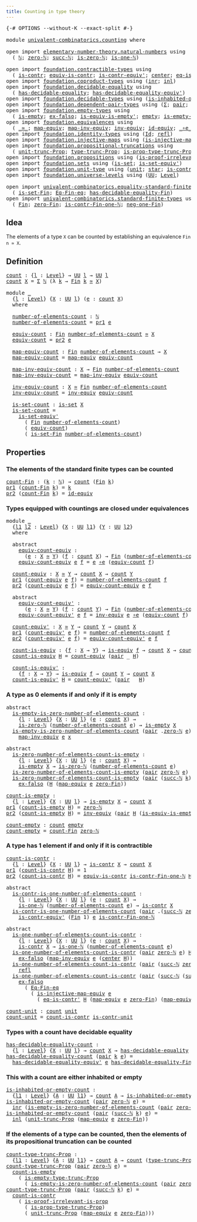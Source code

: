 ```yaml
---
title: Counting in type theory
---
```


<pre class="Agda"><a id="49" class="Symbol">{-#</a> <a id="53" class="Keyword">OPTIONS</a> <a id="61" class="Pragma">--without-K</a> <a id="73" class="Pragma">--exact-split</a> <a id="87" class="Symbol">#-}</a>

<a id="92" class="Keyword">module</a> <a id="99" href="univalent-combinatorics.counting.html" class="Module">univalent-combinatorics.counting</a> <a id="132" class="Keyword">where</a>

<a id="139" class="Keyword">open</a> <a id="144" class="Keyword">import</a> <a id="151" href="elementary-number-theory.natural-numbers.html" class="Module">elementary-number-theory.natural-numbers</a> <a id="192" class="Keyword">using</a>
  <a id="200" class="Symbol">(</a> <a id="202" href="elementary-number-theory.natural-numbers.html#1444" class="Datatype">ℕ</a><a id="203" class="Symbol">;</a> <a id="205" href="elementary-number-theory.natural-numbers.html#1465" class="InductiveConstructor">zero-ℕ</a><a id="211" class="Symbol">;</a> <a id="213" href="elementary-number-theory.natural-numbers.html#1478" class="InductiveConstructor">succ-ℕ</a><a id="219" class="Symbol">;</a> <a id="221" href="elementary-number-theory.natural-numbers.html#1742" class="Function">is-zero-ℕ</a><a id="230" class="Symbol">;</a> <a id="232" href="elementary-number-theory.natural-numbers.html#1988" class="Function">is-one-ℕ</a><a id="240" class="Symbol">)</a>

<a id="243" class="Keyword">open</a> <a id="248" class="Keyword">import</a> <a id="255" href="foundation.contractible-types.html" class="Module">foundation.contractible-types</a> <a id="285" class="Keyword">using</a>
  <a id="293" class="Symbol">(</a> <a id="295" href="foundation-core.contractible-types.html#925" class="Function">is-contr</a><a id="303" class="Symbol">;</a> <a id="305" href="foundation-core.contractible-types.html#4237" class="Function">equiv-is-contr</a><a id="319" class="Symbol">;</a> <a id="321" href="foundation-core.contractible-types.html#3739" class="Function">is-contr-equiv&#39;</a><a id="336" class="Symbol">;</a> <a id="338" href="foundation-core.contractible-types.html#1018" class="Function">center</a><a id="344" class="Symbol">;</a> <a id="346" href="foundation-core.contractible-types.html#1107" class="Function">eq-is-contr&#39;</a><a id="358" class="Symbol">)</a>
<a id="360" class="Keyword">open</a> <a id="365" class="Keyword">import</a> <a id="372" href="foundation.coproduct-types.html" class="Module">foundation.coproduct-types</a> <a id="399" class="Keyword">using</a> <a id="405" class="Symbol">(</a><a id="406" href="foundation.coproduct-types.html#1262" class="InductiveConstructor">inr</a><a id="409" class="Symbol">;</a> <a id="411" href="foundation.coproduct-types.html#1239" class="InductiveConstructor">inl</a><a id="414" class="Symbol">)</a>
<a id="416" class="Keyword">open</a> <a id="421" class="Keyword">import</a> <a id="428" href="foundation.decidable-equality.html" class="Module">foundation.decidable-equality</a> <a id="458" class="Keyword">using</a>
  <a id="466" class="Symbol">(</a> <a id="468" href="foundation.decidable-equality.html#1785" class="Function">has-decidable-equality</a><a id="490" class="Symbol">;</a> <a id="492" href="foundation.decidable-equality.html#4811" class="Function">has-decidable-equality-equiv&#39;</a><a id="521" class="Symbol">)</a>
<a id="523" class="Keyword">open</a> <a id="528" class="Keyword">import</a> <a id="535" href="foundation.decidable-types.html" class="Module">foundation.decidable-types</a> <a id="562" class="Keyword">using</a> <a id="568" class="Symbol">(</a><a id="569" href="foundation.decidable-types.html#2187" class="Function">is-inhabited-or-empty</a><a id="590" class="Symbol">)</a>
<a id="592" class="Keyword">open</a> <a id="597" class="Keyword">import</a> <a id="604" href="foundation.dependent-pair-types.html" class="Module">foundation.dependent-pair-types</a> <a id="636" class="Keyword">using</a> <a id="642" class="Symbol">(</a><a id="643" href="foundation-core.dependent-pair-types.html#502" class="Record">Σ</a><a id="644" class="Symbol">;</a> <a id="646" href="foundation-core.dependent-pair-types.html#575" class="InductiveConstructor">pair</a><a id="650" class="Symbol">;</a> <a id="652" href="foundation-core.dependent-pair-types.html#592" class="Field">pr1</a><a id="655" class="Symbol">;</a> <a id="657" href="foundation-core.dependent-pair-types.html#604" class="Field">pr2</a><a id="660" class="Symbol">)</a>
<a id="662" class="Keyword">open</a> <a id="667" class="Keyword">import</a> <a id="674" href="foundation.empty-types.html" class="Module">foundation.empty-types</a> <a id="697" class="Keyword">using</a>
  <a id="705" class="Symbol">(</a> <a id="707" href="foundation-core.empty-types.html#1215" class="Function">is-empty</a><a id="715" class="Symbol">;</a> <a id="717" href="foundation-core.empty-types.html#1147" class="Function">ex-falso</a><a id="725" class="Symbol">;</a> <a id="727" href="foundation-core.empty-types.html#1973" class="Function">is-equiv-is-empty&#39;</a><a id="745" class="Symbol">;</a> <a id="747" href="foundation-core.empty-types.html#1044" class="Datatype">empty</a><a id="752" class="Symbol">;</a> <a id="754" href="foundation.empty-types.html#2073" class="Function">is-empty-type-trunc-Prop</a><a id="778" class="Symbol">)</a>
<a id="780" class="Keyword">open</a> <a id="785" class="Keyword">import</a> <a id="792" href="foundation.equivalences.html" class="Module">foundation.equivalences</a> <a id="816" class="Keyword">using</a>
  <a id="824" class="Symbol">(</a> <a id="826" href="foundation-core.equivalences.html#1607" class="Function Operator">_≃_</a><a id="829" class="Symbol">;</a> <a id="831" href="foundation-core.equivalences.html#1807" class="Function">map-equiv</a><a id="840" class="Symbol">;</a> <a id="842" href="foundation-core.equivalences.html#5022" class="Function">map-inv-equiv</a><a id="855" class="Symbol">;</a> <a id="857" href="foundation-core.equivalences.html#5707" class="Function">inv-equiv</a><a id="866" class="Symbol">;</a> <a id="868" href="foundation-core.equivalences.html#2480" class="Function">id-equiv</a><a id="876" class="Symbol">;</a> <a id="878" href="foundation-core.equivalences.html#7843" class="Function Operator">_∘e_</a><a id="882" class="Symbol">;</a> <a id="884" href="foundation-core.equivalences.html#1542" class="Function">is-equiv</a><a id="892" class="Symbol">)</a>
<a id="894" class="Keyword">open</a> <a id="899" class="Keyword">import</a> <a id="906" href="foundation.identity-types.html" class="Module">foundation.identity-types</a> <a id="932" class="Keyword">using</a> <a id="938" class="Symbol">(</a><a id="939" href="foundation-core.identity-types.html#641" class="Datatype">Id</a><a id="941" class="Symbol">;</a> <a id="943" href="foundation-core.identity-types.html#694" class="InductiveConstructor">refl</a><a id="947" class="Symbol">)</a>
<a id="949" class="Keyword">open</a> <a id="954" class="Keyword">import</a> <a id="961" href="foundation.injective-maps.html" class="Module">foundation.injective-maps</a> <a id="987" class="Keyword">using</a> <a id="993" class="Symbol">(</a><a id="994" href="foundation.injective-maps.html#3001" class="Function">is-injective-map-equiv</a><a id="1016" class="Symbol">)</a>
<a id="1018" class="Keyword">open</a> <a id="1023" class="Keyword">import</a> <a id="1030" href="foundation.propositional-truncations.html" class="Module">foundation.propositional-truncations</a> <a id="1067" class="Keyword">using</a>
  <a id="1075" class="Symbol">(</a> <a id="1077" href="foundation.propositional-truncations.html#2096" class="Function">unit-trunc-Prop</a><a id="1092" class="Symbol">;</a> <a id="1094" href="foundation.propositional-truncations.html#2012" class="Function">type-trunc-Prop</a><a id="1109" class="Symbol">;</a> <a id="1111" href="foundation.propositional-truncations.html#2191" class="Function">is-prop-type-trunc-Prop</a><a id="1134" class="Symbol">)</a>
<a id="1136" class="Keyword">open</a> <a id="1141" class="Keyword">import</a> <a id="1148" href="foundation.propositions.html" class="Module">foundation.propositions</a> <a id="1172" class="Keyword">using</a> <a id="1178" class="Symbol">(</a><a id="1179" href="foundation-core.propositions.html#2978" class="Function">is-proof-irrelevant-is-prop</a><a id="1206" class="Symbol">)</a>
<a id="1208" class="Keyword">open</a> <a id="1213" class="Keyword">import</a> <a id="1220" href="foundation.sets.html" class="Module">foundation.sets</a> <a id="1236" class="Keyword">using</a> <a id="1242" class="Symbol">(</a><a id="1243" href="foundation-core.sets.html#1099" class="Function">is-set</a><a id="1249" class="Symbol">;</a> <a id="1251" href="foundation-core.sets.html#3713" class="Function">is-set-equiv&#39;</a><a id="1264" class="Symbol">)</a>
<a id="1266" class="Keyword">open</a> <a id="1271" class="Keyword">import</a> <a id="1278" href="foundation.unit-type.html" class="Module">foundation.unit-type</a> <a id="1299" class="Keyword">using</a> <a id="1305" class="Symbol">(</a><a id="1306" href="foundation.unit-type.html#975" class="Datatype">unit</a><a id="1310" class="Symbol">;</a> <a id="1312" href="foundation.unit-type.html#999" class="InductiveConstructor">star</a><a id="1316" class="Symbol">;</a> <a id="1318" href="foundation.unit-type.html#1534" class="Function">is-contr-unit</a><a id="1331" class="Symbol">)</a>
<a id="1333" class="Keyword">open</a> <a id="1338" class="Keyword">import</a> <a id="1345" href="foundation.universe-levels.html" class="Module">foundation.universe-levels</a> <a id="1372" class="Keyword">using</a> <a id="1378" class="Symbol">(</a><a id="1379" href="foundation-core.universe-levels.html#222" class="Primitive">UU</a><a id="1381" class="Symbol">;</a> <a id="1383" href="Agda.Primitive.html#597" class="Postulate">Level</a><a id="1388" class="Symbol">)</a>

<a id="1391" class="Keyword">open</a> <a id="1396" class="Keyword">import</a> <a id="1403" href="univalent-combinatorics.equality-standard-finite-types.html" class="Module">univalent-combinatorics.equality-standard-finite-types</a> <a id="1458" class="Keyword">using</a>
  <a id="1466" class="Symbol">(</a> <a id="1468" href="univalent-combinatorics.equality-standard-finite-types.html#3536" class="Function">is-set-Fin</a><a id="1478" class="Symbol">;</a> <a id="1480" href="univalent-combinatorics.equality-standard-finite-types.html#2167" class="Function">Eq-Fin-eq</a><a id="1489" class="Symbol">;</a> <a id="1491" href="univalent-combinatorics.equality-standard-finite-types.html#2796" class="Function">has-decidable-equality-Fin</a><a id="1517" class="Symbol">)</a>
<a id="1519" class="Keyword">open</a> <a id="1524" class="Keyword">import</a> <a id="1531" href="univalent-combinatorics.standard-finite-types.html" class="Module">univalent-combinatorics.standard-finite-types</a> <a id="1577" class="Keyword">using</a>
  <a id="1585" class="Symbol">(</a> <a id="1587" href="univalent-combinatorics.standard-finite-types.html#2085" class="Function">Fin</a><a id="1590" class="Symbol">;</a> <a id="1592" href="univalent-combinatorics.standard-finite-types.html#7019" class="Function">zero-Fin</a><a id="1600" class="Symbol">;</a> <a id="1602" href="univalent-combinatorics.standard-finite-types.html#4375" class="Function">is-contr-Fin-one-ℕ</a><a id="1620" class="Symbol">;</a> <a id="1622" href="univalent-combinatorics.standard-finite-types.html#2349" class="Function">neg-one-Fin</a><a id="1633" class="Symbol">)</a>
</pre>
## Idea

The elements of a type `X` can be counted by establishing an equivalence `Fin n ≃ X`.

## Definition

<pre class="Agda"><a id="count"></a><a id="1759" href="univalent-combinatorics.counting.html#1759" class="Function">count</a> <a id="1765" class="Symbol">:</a> <a id="1767" class="Symbol">{</a><a id="1768" href="univalent-combinatorics.counting.html#1768" class="Bound">l</a> <a id="1770" class="Symbol">:</a> <a id="1772" href="Agda.Primitive.html#597" class="Postulate">Level</a><a id="1777" class="Symbol">}</a> <a id="1779" class="Symbol">→</a> <a id="1781" href="foundation-core.universe-levels.html#222" class="Primitive">UU</a> <a id="1784" href="univalent-combinatorics.counting.html#1768" class="Bound">l</a> <a id="1786" class="Symbol">→</a> <a id="1788" href="foundation-core.universe-levels.html#222" class="Primitive">UU</a> <a id="1791" href="univalent-combinatorics.counting.html#1768" class="Bound">l</a>
<a id="1793" href="univalent-combinatorics.counting.html#1759" class="Function">count</a> <a id="1799" href="univalent-combinatorics.counting.html#1799" class="Bound">X</a> <a id="1801" class="Symbol">=</a> <a id="1803" href="foundation-core.dependent-pair-types.html#502" class="Record">Σ</a> <a id="1805" href="elementary-number-theory.natural-numbers.html#1444" class="Datatype">ℕ</a> <a id="1807" class="Symbol">(λ</a> <a id="1810" href="univalent-combinatorics.counting.html#1810" class="Bound">k</a> <a id="1812" class="Symbol">→</a> <a id="1814" href="univalent-combinatorics.standard-finite-types.html#2085" class="Function">Fin</a> <a id="1818" href="univalent-combinatorics.counting.html#1810" class="Bound">k</a> <a id="1820" href="foundation-core.equivalences.html#1607" class="Function Operator">≃</a> <a id="1822" href="univalent-combinatorics.counting.html#1799" class="Bound">X</a><a id="1823" class="Symbol">)</a>

<a id="1826" class="Keyword">module</a> <a id="1833" href="univalent-combinatorics.counting.html#1833" class="Module">_</a>
  <a id="1837" class="Symbol">{</a><a id="1838" href="univalent-combinatorics.counting.html#1838" class="Bound">l</a> <a id="1840" class="Symbol">:</a> <a id="1842" href="Agda.Primitive.html#597" class="Postulate">Level</a><a id="1847" class="Symbol">}</a> <a id="1849" class="Symbol">{</a><a id="1850" href="univalent-combinatorics.counting.html#1850" class="Bound">X</a> <a id="1852" class="Symbol">:</a> <a id="1854" href="foundation-core.universe-levels.html#222" class="Primitive">UU</a> <a id="1857" href="univalent-combinatorics.counting.html#1838" class="Bound">l</a><a id="1858" class="Symbol">}</a> <a id="1860" class="Symbol">(</a><a id="1861" href="univalent-combinatorics.counting.html#1861" class="Bound">e</a> <a id="1863" class="Symbol">:</a> <a id="1865" href="univalent-combinatorics.counting.html#1759" class="Function">count</a> <a id="1871" href="univalent-combinatorics.counting.html#1850" class="Bound">X</a><a id="1872" class="Symbol">)</a>
  <a id="1876" class="Keyword">where</a>
  
  <a id="1887" href="univalent-combinatorics.counting.html#1887" class="Function">number-of-elements-count</a> <a id="1912" class="Symbol">:</a> <a id="1914" href="elementary-number-theory.natural-numbers.html#1444" class="Datatype">ℕ</a>
  <a id="1918" href="univalent-combinatorics.counting.html#1887" class="Function">number-of-elements-count</a> <a id="1943" class="Symbol">=</a> <a id="1945" href="foundation-core.dependent-pair-types.html#592" class="Field">pr1</a> <a id="1949" href="univalent-combinatorics.counting.html#1861" class="Bound">e</a>
  
  <a id="1956" href="univalent-combinatorics.counting.html#1956" class="Function">equiv-count</a> <a id="1968" class="Symbol">:</a> <a id="1970" href="univalent-combinatorics.standard-finite-types.html#2085" class="Function">Fin</a> <a id="1974" href="univalent-combinatorics.counting.html#1887" class="Function">number-of-elements-count</a> <a id="1999" href="foundation-core.equivalences.html#1607" class="Function Operator">≃</a> <a id="2001" href="univalent-combinatorics.counting.html#1850" class="Bound">X</a>
  <a id="2005" href="univalent-combinatorics.counting.html#1956" class="Function">equiv-count</a> <a id="2017" class="Symbol">=</a> <a id="2019" href="foundation-core.dependent-pair-types.html#604" class="Field">pr2</a> <a id="2023" href="univalent-combinatorics.counting.html#1861" class="Bound">e</a>
  
  <a id="2030" href="univalent-combinatorics.counting.html#2030" class="Function">map-equiv-count</a> <a id="2046" class="Symbol">:</a> <a id="2048" href="univalent-combinatorics.standard-finite-types.html#2085" class="Function">Fin</a> <a id="2052" href="univalent-combinatorics.counting.html#1887" class="Function">number-of-elements-count</a> <a id="2077" class="Symbol">→</a> <a id="2079" href="univalent-combinatorics.counting.html#1850" class="Bound">X</a>
  <a id="2083" href="univalent-combinatorics.counting.html#2030" class="Function">map-equiv-count</a> <a id="2099" class="Symbol">=</a> <a id="2101" href="foundation-core.equivalences.html#1807" class="Function">map-equiv</a> <a id="2111" href="univalent-combinatorics.counting.html#1956" class="Function">equiv-count</a>
  
  <a id="2128" href="univalent-combinatorics.counting.html#2128" class="Function">map-inv-equiv-count</a> <a id="2148" class="Symbol">:</a> <a id="2150" href="univalent-combinatorics.counting.html#1850" class="Bound">X</a> <a id="2152" class="Symbol">→</a> <a id="2154" href="univalent-combinatorics.standard-finite-types.html#2085" class="Function">Fin</a> <a id="2158" href="univalent-combinatorics.counting.html#1887" class="Function">number-of-elements-count</a>
  <a id="2185" href="univalent-combinatorics.counting.html#2128" class="Function">map-inv-equiv-count</a> <a id="2205" class="Symbol">=</a> <a id="2207" href="foundation-core.equivalences.html#5022" class="Function">map-inv-equiv</a> <a id="2221" href="univalent-combinatorics.counting.html#1956" class="Function">equiv-count</a>
  
  <a id="2238" href="univalent-combinatorics.counting.html#2238" class="Function">inv-equiv-count</a> <a id="2254" class="Symbol">:</a> <a id="2256" href="univalent-combinatorics.counting.html#1850" class="Bound">X</a> <a id="2258" href="foundation-core.equivalences.html#1607" class="Function Operator">≃</a> <a id="2260" href="univalent-combinatorics.standard-finite-types.html#2085" class="Function">Fin</a> <a id="2264" href="univalent-combinatorics.counting.html#1887" class="Function">number-of-elements-count</a>
  <a id="2291" href="univalent-combinatorics.counting.html#2238" class="Function">inv-equiv-count</a> <a id="2307" class="Symbol">=</a> <a id="2309" href="foundation-core.equivalences.html#5707" class="Function">inv-equiv</a> <a id="2319" href="univalent-combinatorics.counting.html#1956" class="Function">equiv-count</a>
  
  <a id="2336" href="univalent-combinatorics.counting.html#2336" class="Function">is-set-count</a> <a id="2349" class="Symbol">:</a> <a id="2351" href="foundation-core.sets.html#1099" class="Function">is-set</a> <a id="2358" href="univalent-combinatorics.counting.html#1850" class="Bound">X</a>
  <a id="2362" href="univalent-combinatorics.counting.html#2336" class="Function">is-set-count</a> <a id="2375" class="Symbol">=</a>
    <a id="2381" href="foundation-core.sets.html#3713" class="Function">is-set-equiv&#39;</a>
      <a id="2401" class="Symbol">(</a> <a id="2403" href="univalent-combinatorics.standard-finite-types.html#2085" class="Function">Fin</a> <a id="2407" href="univalent-combinatorics.counting.html#1887" class="Function">number-of-elements-count</a><a id="2431" class="Symbol">)</a>
      <a id="2439" class="Symbol">(</a> <a id="2441" href="univalent-combinatorics.counting.html#1956" class="Function">equiv-count</a><a id="2452" class="Symbol">)</a>
      <a id="2460" class="Symbol">(</a> <a id="2462" href="univalent-combinatorics.equality-standard-finite-types.html#3536" class="Function">is-set-Fin</a> <a id="2473" href="univalent-combinatorics.counting.html#1887" class="Function">number-of-elements-count</a><a id="2497" class="Symbol">)</a>
</pre>
## Properties

### The elements of the standard finite types can be counted

<pre class="Agda"><a id="count-Fin"></a><a id="2589" href="univalent-combinatorics.counting.html#2589" class="Function">count-Fin</a> <a id="2599" class="Symbol">:</a> <a id="2601" class="Symbol">(</a><a id="2602" href="univalent-combinatorics.counting.html#2602" class="Bound">k</a> <a id="2604" class="Symbol">:</a> <a id="2606" href="elementary-number-theory.natural-numbers.html#1444" class="Datatype">ℕ</a><a id="2607" class="Symbol">)</a> <a id="2609" class="Symbol">→</a> <a id="2611" href="univalent-combinatorics.counting.html#1759" class="Function">count</a> <a id="2617" class="Symbol">(</a><a id="2618" href="univalent-combinatorics.standard-finite-types.html#2085" class="Function">Fin</a> <a id="2622" href="univalent-combinatorics.counting.html#2602" class="Bound">k</a><a id="2623" class="Symbol">)</a>
<a id="2625" href="foundation-core.dependent-pair-types.html#592" class="Field">pr1</a> <a id="2629" class="Symbol">(</a><a id="2630" href="univalent-combinatorics.counting.html#2589" class="Function">count-Fin</a> <a id="2640" href="univalent-combinatorics.counting.html#2640" class="Bound">k</a><a id="2641" class="Symbol">)</a> <a id="2643" class="Symbol">=</a> <a id="2645" href="univalent-combinatorics.counting.html#2640" class="Bound">k</a>
<a id="2647" href="foundation-core.dependent-pair-types.html#604" class="Field">pr2</a> <a id="2651" class="Symbol">(</a><a id="2652" href="univalent-combinatorics.counting.html#2589" class="Function">count-Fin</a> <a id="2662" href="univalent-combinatorics.counting.html#2662" class="Bound">k</a><a id="2663" class="Symbol">)</a> <a id="2665" class="Symbol">=</a> <a id="2667" href="foundation-core.equivalences.html#2480" class="Function">id-equiv</a>
</pre>
### Types equipped with countings are closed under equivalences

<pre class="Agda"><a id="2754" class="Keyword">module</a> <a id="2761" href="univalent-combinatorics.counting.html#2761" class="Module">_</a>
  <a id="2765" class="Symbol">{</a><a id="2766" href="univalent-combinatorics.counting.html#2766" class="Bound">l1</a> <a id="2769" href="univalent-combinatorics.counting.html#2769" class="Bound">l2</a> <a id="2772" class="Symbol">:</a> <a id="2774" href="Agda.Primitive.html#597" class="Postulate">Level</a><a id="2779" class="Symbol">}</a> <a id="2781" class="Symbol">{</a><a id="2782" href="univalent-combinatorics.counting.html#2782" class="Bound">X</a> <a id="2784" class="Symbol">:</a> <a id="2786" href="foundation-core.universe-levels.html#222" class="Primitive">UU</a> <a id="2789" href="univalent-combinatorics.counting.html#2766" class="Bound">l1</a><a id="2791" class="Symbol">}</a> <a id="2793" class="Symbol">{</a><a id="2794" href="univalent-combinatorics.counting.html#2794" class="Bound">Y</a> <a id="2796" class="Symbol">:</a> <a id="2798" href="foundation-core.universe-levels.html#222" class="Primitive">UU</a> <a id="2801" href="univalent-combinatorics.counting.html#2769" class="Bound">l2</a><a id="2803" class="Symbol">}</a>
  <a id="2807" class="Keyword">where</a>
  
  <a id="2818" class="Keyword">abstract</a>
    <a id="2831" href="univalent-combinatorics.counting.html#2831" class="Function">equiv-count-equiv</a> <a id="2849" class="Symbol">:</a>
      <a id="2857" class="Symbol">(</a><a id="2858" href="univalent-combinatorics.counting.html#2858" class="Bound">e</a> <a id="2860" class="Symbol">:</a> <a id="2862" href="univalent-combinatorics.counting.html#2782" class="Bound">X</a> <a id="2864" href="foundation-core.equivalences.html#1607" class="Function Operator">≃</a> <a id="2866" href="univalent-combinatorics.counting.html#2794" class="Bound">Y</a><a id="2867" class="Symbol">)</a> <a id="2869" class="Symbol">(</a><a id="2870" href="univalent-combinatorics.counting.html#2870" class="Bound">f</a> <a id="2872" class="Symbol">:</a> <a id="2874" href="univalent-combinatorics.counting.html#1759" class="Function">count</a> <a id="2880" href="univalent-combinatorics.counting.html#2782" class="Bound">X</a><a id="2881" class="Symbol">)</a> <a id="2883" class="Symbol">→</a> <a id="2885" href="univalent-combinatorics.standard-finite-types.html#2085" class="Function">Fin</a> <a id="2889" class="Symbol">(</a><a id="2890" href="univalent-combinatorics.counting.html#1887" class="Function">number-of-elements-count</a> <a id="2915" href="univalent-combinatorics.counting.html#2870" class="Bound">f</a><a id="2916" class="Symbol">)</a> <a id="2918" href="foundation-core.equivalences.html#1607" class="Function Operator">≃</a> <a id="2920" href="univalent-combinatorics.counting.html#2794" class="Bound">Y</a>
    <a id="2926" href="univalent-combinatorics.counting.html#2831" class="Function">equiv-count-equiv</a> <a id="2944" href="univalent-combinatorics.counting.html#2944" class="Bound">e</a> <a id="2946" href="univalent-combinatorics.counting.html#2946" class="Bound">f</a> <a id="2948" class="Symbol">=</a> <a id="2950" href="univalent-combinatorics.counting.html#2944" class="Bound">e</a> <a id="2952" href="foundation-core.equivalences.html#7843" class="Function Operator">∘e</a> <a id="2955" class="Symbol">(</a><a id="2956" href="univalent-combinatorics.counting.html#1956" class="Function">equiv-count</a> <a id="2968" href="univalent-combinatorics.counting.html#2946" class="Bound">f</a><a id="2969" class="Symbol">)</a>

  <a id="2974" href="univalent-combinatorics.counting.html#2974" class="Function">count-equiv</a> <a id="2986" class="Symbol">:</a> <a id="2988" href="univalent-combinatorics.counting.html#2782" class="Bound">X</a> <a id="2990" href="foundation-core.equivalences.html#1607" class="Function Operator">≃</a> <a id="2992" href="univalent-combinatorics.counting.html#2794" class="Bound">Y</a> <a id="2994" class="Symbol">→</a> <a id="2996" href="univalent-combinatorics.counting.html#1759" class="Function">count</a> <a id="3002" href="univalent-combinatorics.counting.html#2782" class="Bound">X</a> <a id="3004" class="Symbol">→</a> <a id="3006" href="univalent-combinatorics.counting.html#1759" class="Function">count</a> <a id="3012" href="univalent-combinatorics.counting.html#2794" class="Bound">Y</a>
  <a id="3016" href="foundation-core.dependent-pair-types.html#592" class="Field">pr1</a> <a id="3020" class="Symbol">(</a><a id="3021" href="univalent-combinatorics.counting.html#2974" class="Function">count-equiv</a> <a id="3033" href="univalent-combinatorics.counting.html#3033" class="Bound">e</a> <a id="3035" href="univalent-combinatorics.counting.html#3035" class="Bound">f</a><a id="3036" class="Symbol">)</a> <a id="3038" class="Symbol">=</a> <a id="3040" href="univalent-combinatorics.counting.html#1887" class="Function">number-of-elements-count</a> <a id="3065" href="univalent-combinatorics.counting.html#3035" class="Bound">f</a>
  <a id="3069" href="foundation-core.dependent-pair-types.html#604" class="Field">pr2</a> <a id="3073" class="Symbol">(</a><a id="3074" href="univalent-combinatorics.counting.html#2974" class="Function">count-equiv</a> <a id="3086" href="univalent-combinatorics.counting.html#3086" class="Bound">e</a> <a id="3088" href="univalent-combinatorics.counting.html#3088" class="Bound">f</a><a id="3089" class="Symbol">)</a> <a id="3091" class="Symbol">=</a> <a id="3093" href="univalent-combinatorics.counting.html#2831" class="Function">equiv-count-equiv</a> <a id="3111" href="univalent-combinatorics.counting.html#3086" class="Bound">e</a> <a id="3113" href="univalent-combinatorics.counting.html#3088" class="Bound">f</a>

  <a id="3118" class="Keyword">abstract</a>
    <a id="3131" href="univalent-combinatorics.counting.html#3131" class="Function">equiv-count-equiv&#39;</a> <a id="3150" class="Symbol">:</a>
      <a id="3158" class="Symbol">(</a><a id="3159" href="univalent-combinatorics.counting.html#3159" class="Bound">e</a> <a id="3161" class="Symbol">:</a> <a id="3163" href="univalent-combinatorics.counting.html#2782" class="Bound">X</a> <a id="3165" href="foundation-core.equivalences.html#1607" class="Function Operator">≃</a> <a id="3167" href="univalent-combinatorics.counting.html#2794" class="Bound">Y</a><a id="3168" class="Symbol">)</a> <a id="3170" class="Symbol">(</a><a id="3171" href="univalent-combinatorics.counting.html#3171" class="Bound">f</a> <a id="3173" class="Symbol">:</a> <a id="3175" href="univalent-combinatorics.counting.html#1759" class="Function">count</a> <a id="3181" href="univalent-combinatorics.counting.html#2794" class="Bound">Y</a><a id="3182" class="Symbol">)</a> <a id="3184" class="Symbol">→</a> <a id="3186" href="univalent-combinatorics.standard-finite-types.html#2085" class="Function">Fin</a> <a id="3190" class="Symbol">(</a><a id="3191" href="univalent-combinatorics.counting.html#1887" class="Function">number-of-elements-count</a> <a id="3216" href="univalent-combinatorics.counting.html#3171" class="Bound">f</a><a id="3217" class="Symbol">)</a> <a id="3219" href="foundation-core.equivalences.html#1607" class="Function Operator">≃</a> <a id="3221" href="univalent-combinatorics.counting.html#2782" class="Bound">X</a>
    <a id="3227" href="univalent-combinatorics.counting.html#3131" class="Function">equiv-count-equiv&#39;</a> <a id="3246" href="univalent-combinatorics.counting.html#3246" class="Bound">e</a> <a id="3248" href="univalent-combinatorics.counting.html#3248" class="Bound">f</a> <a id="3250" class="Symbol">=</a> <a id="3252" href="foundation-core.equivalences.html#5707" class="Function">inv-equiv</a> <a id="3262" href="univalent-combinatorics.counting.html#3246" class="Bound">e</a> <a id="3264" href="foundation-core.equivalences.html#7843" class="Function Operator">∘e</a> <a id="3267" class="Symbol">(</a><a id="3268" href="univalent-combinatorics.counting.html#1956" class="Function">equiv-count</a> <a id="3280" href="univalent-combinatorics.counting.html#3248" class="Bound">f</a><a id="3281" class="Symbol">)</a>
  
  <a id="3288" href="univalent-combinatorics.counting.html#3288" class="Function">count-equiv&#39;</a> <a id="3301" class="Symbol">:</a> <a id="3303" href="univalent-combinatorics.counting.html#2782" class="Bound">X</a> <a id="3305" href="foundation-core.equivalences.html#1607" class="Function Operator">≃</a> <a id="3307" href="univalent-combinatorics.counting.html#2794" class="Bound">Y</a> <a id="3309" class="Symbol">→</a> <a id="3311" href="univalent-combinatorics.counting.html#1759" class="Function">count</a> <a id="3317" href="univalent-combinatorics.counting.html#2794" class="Bound">Y</a> <a id="3319" class="Symbol">→</a> <a id="3321" href="univalent-combinatorics.counting.html#1759" class="Function">count</a> <a id="3327" href="univalent-combinatorics.counting.html#2782" class="Bound">X</a>
  <a id="3331" href="foundation-core.dependent-pair-types.html#592" class="Field">pr1</a> <a id="3335" class="Symbol">(</a><a id="3336" href="univalent-combinatorics.counting.html#3288" class="Function">count-equiv&#39;</a> <a id="3349" href="univalent-combinatorics.counting.html#3349" class="Bound">e</a> <a id="3351" href="univalent-combinatorics.counting.html#3351" class="Bound">f</a><a id="3352" class="Symbol">)</a> <a id="3354" class="Symbol">=</a> <a id="3356" href="univalent-combinatorics.counting.html#1887" class="Function">number-of-elements-count</a> <a id="3381" href="univalent-combinatorics.counting.html#3351" class="Bound">f</a>
  <a id="3385" href="foundation-core.dependent-pair-types.html#604" class="Field">pr2</a> <a id="3389" class="Symbol">(</a><a id="3390" href="univalent-combinatorics.counting.html#3288" class="Function">count-equiv&#39;</a> <a id="3403" href="univalent-combinatorics.counting.html#3403" class="Bound">e</a> <a id="3405" href="univalent-combinatorics.counting.html#3405" class="Bound">f</a><a id="3406" class="Symbol">)</a> <a id="3408" class="Symbol">=</a> <a id="3410" href="univalent-combinatorics.counting.html#3131" class="Function">equiv-count-equiv&#39;</a> <a id="3429" href="univalent-combinatorics.counting.html#3403" class="Bound">e</a> <a id="3431" href="univalent-combinatorics.counting.html#3405" class="Bound">f</a>
  
  <a id="3438" href="univalent-combinatorics.counting.html#3438" class="Function">count-is-equiv</a> <a id="3453" class="Symbol">:</a> <a id="3455" class="Symbol">{</a><a id="3456" href="univalent-combinatorics.counting.html#3456" class="Bound">f</a> <a id="3458" class="Symbol">:</a> <a id="3460" href="univalent-combinatorics.counting.html#2782" class="Bound">X</a> <a id="3462" class="Symbol">→</a> <a id="3464" href="univalent-combinatorics.counting.html#2794" class="Bound">Y</a><a id="3465" class="Symbol">}</a> <a id="3467" class="Symbol">→</a> <a id="3469" href="foundation-core.equivalences.html#1542" class="Function">is-equiv</a> <a id="3478" href="univalent-combinatorics.counting.html#3456" class="Bound">f</a> <a id="3480" class="Symbol">→</a> <a id="3482" href="univalent-combinatorics.counting.html#1759" class="Function">count</a> <a id="3488" href="univalent-combinatorics.counting.html#2782" class="Bound">X</a> <a id="3490" class="Symbol">→</a> <a id="3492" href="univalent-combinatorics.counting.html#1759" class="Function">count</a> <a id="3498" href="univalent-combinatorics.counting.html#2794" class="Bound">Y</a>
  <a id="3502" href="univalent-combinatorics.counting.html#3438" class="Function">count-is-equiv</a> <a id="3517" href="univalent-combinatorics.counting.html#3517" class="Bound">H</a> <a id="3519" class="Symbol">=</a> <a id="3521" href="univalent-combinatorics.counting.html#2974" class="Function">count-equiv</a> <a id="3533" class="Symbol">(</a><a id="3534" href="foundation-core.dependent-pair-types.html#575" class="InductiveConstructor">pair</a> <a id="3539" class="Symbol">_</a> <a id="3541" href="univalent-combinatorics.counting.html#3517" class="Bound">H</a><a id="3542" class="Symbol">)</a>
  
  <a id="3549" href="univalent-combinatorics.counting.html#3549" class="Function">count-is-equiv&#39;</a> <a id="3565" class="Symbol">:</a>
    <a id="3571" class="Symbol">{</a><a id="3572" href="univalent-combinatorics.counting.html#3572" class="Bound">f</a> <a id="3574" class="Symbol">:</a> <a id="3576" href="univalent-combinatorics.counting.html#2782" class="Bound">X</a> <a id="3578" class="Symbol">→</a> <a id="3580" href="univalent-combinatorics.counting.html#2794" class="Bound">Y</a><a id="3581" class="Symbol">}</a> <a id="3583" class="Symbol">→</a> <a id="3585" href="foundation-core.equivalences.html#1542" class="Function">is-equiv</a> <a id="3594" href="univalent-combinatorics.counting.html#3572" class="Bound">f</a> <a id="3596" class="Symbol">→</a> <a id="3598" href="univalent-combinatorics.counting.html#1759" class="Function">count</a> <a id="3604" href="univalent-combinatorics.counting.html#2794" class="Bound">Y</a> <a id="3606" class="Symbol">→</a> <a id="3608" href="univalent-combinatorics.counting.html#1759" class="Function">count</a> <a id="3614" href="univalent-combinatorics.counting.html#2782" class="Bound">X</a>
  <a id="3618" href="univalent-combinatorics.counting.html#3549" class="Function">count-is-equiv&#39;</a> <a id="3634" href="univalent-combinatorics.counting.html#3634" class="Bound">H</a> <a id="3636" class="Symbol">=</a> <a id="3638" href="univalent-combinatorics.counting.html#3288" class="Function">count-equiv&#39;</a> <a id="3651" class="Symbol">(</a><a id="3652" href="foundation-core.dependent-pair-types.html#575" class="InductiveConstructor">pair</a> <a id="3657" class="Symbol">_</a> <a id="3659" href="univalent-combinatorics.counting.html#3634" class="Bound">H</a><a id="3660" class="Symbol">)</a>
</pre>
### A type as 0 elements if and only if it is empty

<pre class="Agda"><a id="3728" class="Keyword">abstract</a>
  <a id="is-empty-is-zero-number-of-elements-count"></a><a id="3739" href="univalent-combinatorics.counting.html#3739" class="Function">is-empty-is-zero-number-of-elements-count</a> <a id="3781" class="Symbol">:</a>
    <a id="3787" class="Symbol">{</a><a id="3788" href="univalent-combinatorics.counting.html#3788" class="Bound">l</a> <a id="3790" class="Symbol">:</a> <a id="3792" href="Agda.Primitive.html#597" class="Postulate">Level</a><a id="3797" class="Symbol">}</a> <a id="3799" class="Symbol">{</a><a id="3800" href="univalent-combinatorics.counting.html#3800" class="Bound">X</a> <a id="3802" class="Symbol">:</a> <a id="3804" href="foundation-core.universe-levels.html#222" class="Primitive">UU</a> <a id="3807" href="univalent-combinatorics.counting.html#3788" class="Bound">l</a><a id="3808" class="Symbol">}</a> <a id="3810" class="Symbol">(</a><a id="3811" href="univalent-combinatorics.counting.html#3811" class="Bound">e</a> <a id="3813" class="Symbol">:</a> <a id="3815" href="univalent-combinatorics.counting.html#1759" class="Function">count</a> <a id="3821" href="univalent-combinatorics.counting.html#3800" class="Bound">X</a><a id="3822" class="Symbol">)</a> <a id="3824" class="Symbol">→</a>
    <a id="3830" href="elementary-number-theory.natural-numbers.html#1742" class="Function">is-zero-ℕ</a> <a id="3840" class="Symbol">(</a><a id="3841" href="univalent-combinatorics.counting.html#1887" class="Function">number-of-elements-count</a> <a id="3866" href="univalent-combinatorics.counting.html#3811" class="Bound">e</a><a id="3867" class="Symbol">)</a> <a id="3869" class="Symbol">→</a> <a id="3871" href="foundation-core.empty-types.html#1215" class="Function">is-empty</a> <a id="3880" href="univalent-combinatorics.counting.html#3800" class="Bound">X</a>
  <a id="3884" href="univalent-combinatorics.counting.html#3739" class="Function">is-empty-is-zero-number-of-elements-count</a> <a id="3926" class="Symbol">(</a><a id="3927" href="foundation-core.dependent-pair-types.html#575" class="InductiveConstructor">pair</a> <a id="3932" class="DottedPattern Symbol">.</a><a id="3933" href="elementary-number-theory.natural-numbers.html#1465" class="DottedPattern InductiveConstructor">zero-ℕ</a> <a id="3940" href="univalent-combinatorics.counting.html#3940" class="Bound">e</a><a id="3941" class="Symbol">)</a> <a id="3943" href="foundation-core.identity-types.html#694" class="InductiveConstructor">refl</a> <a id="3948" href="univalent-combinatorics.counting.html#3948" class="Bound">x</a> <a id="3950" class="Symbol">=</a>
    <a id="3956" href="foundation-core.equivalences.html#5022" class="Function">map-inv-equiv</a> <a id="3970" href="univalent-combinatorics.counting.html#3940" class="Bound">e</a> <a id="3972" href="univalent-combinatorics.counting.html#3948" class="Bound">x</a>

<a id="3975" class="Keyword">abstract</a>
  <a id="is-zero-number-of-elements-count-is-empty"></a><a id="3986" href="univalent-combinatorics.counting.html#3986" class="Function">is-zero-number-of-elements-count-is-empty</a> <a id="4028" class="Symbol">:</a>
    <a id="4034" class="Symbol">{</a><a id="4035" href="univalent-combinatorics.counting.html#4035" class="Bound">l</a> <a id="4037" class="Symbol">:</a> <a id="4039" href="Agda.Primitive.html#597" class="Postulate">Level</a><a id="4044" class="Symbol">}</a> <a id="4046" class="Symbol">{</a><a id="4047" href="univalent-combinatorics.counting.html#4047" class="Bound">X</a> <a id="4049" class="Symbol">:</a> <a id="4051" href="foundation-core.universe-levels.html#222" class="Primitive">UU</a> <a id="4054" href="univalent-combinatorics.counting.html#4035" class="Bound">l</a><a id="4055" class="Symbol">}</a> <a id="4057" class="Symbol">(</a><a id="4058" href="univalent-combinatorics.counting.html#4058" class="Bound">e</a> <a id="4060" class="Symbol">:</a> <a id="4062" href="univalent-combinatorics.counting.html#1759" class="Function">count</a> <a id="4068" href="univalent-combinatorics.counting.html#4047" class="Bound">X</a><a id="4069" class="Symbol">)</a> <a id="4071" class="Symbol">→</a>
    <a id="4077" href="foundation-core.empty-types.html#1215" class="Function">is-empty</a> <a id="4086" href="univalent-combinatorics.counting.html#4047" class="Bound">X</a> <a id="4088" class="Symbol">→</a> <a id="4090" href="elementary-number-theory.natural-numbers.html#1742" class="Function">is-zero-ℕ</a> <a id="4100" class="Symbol">(</a><a id="4101" href="univalent-combinatorics.counting.html#1887" class="Function">number-of-elements-count</a> <a id="4126" href="univalent-combinatorics.counting.html#4058" class="Bound">e</a><a id="4127" class="Symbol">)</a>
  <a id="4131" href="univalent-combinatorics.counting.html#3986" class="Function">is-zero-number-of-elements-count-is-empty</a> <a id="4173" class="Symbol">(</a><a id="4174" href="foundation-core.dependent-pair-types.html#575" class="InductiveConstructor">pair</a> <a id="4179" href="elementary-number-theory.natural-numbers.html#1465" class="InductiveConstructor">zero-ℕ</a> <a id="4186" href="univalent-combinatorics.counting.html#4186" class="Bound">e</a><a id="4187" class="Symbol">)</a> <a id="4189" href="univalent-combinatorics.counting.html#4189" class="Bound">H</a> <a id="4191" class="Symbol">=</a> <a id="4193" href="foundation-core.identity-types.html#694" class="InductiveConstructor">refl</a>
  <a id="4200" href="univalent-combinatorics.counting.html#3986" class="Function">is-zero-number-of-elements-count-is-empty</a> <a id="4242" class="Symbol">(</a><a id="4243" href="foundation-core.dependent-pair-types.html#575" class="InductiveConstructor">pair</a> <a id="4248" class="Symbol">(</a><a id="4249" href="elementary-number-theory.natural-numbers.html#1478" class="InductiveConstructor">succ-ℕ</a> <a id="4256" href="univalent-combinatorics.counting.html#4256" class="Bound">k</a><a id="4257" class="Symbol">)</a> <a id="4259" href="univalent-combinatorics.counting.html#4259" class="Bound">e</a><a id="4260" class="Symbol">)</a> <a id="4262" href="univalent-combinatorics.counting.html#4262" class="Bound">H</a> <a id="4264" class="Symbol">=</a>
    <a id="4270" href="foundation-core.empty-types.html#1147" class="Function">ex-falso</a> <a id="4279" class="Symbol">(</a><a id="4280" href="univalent-combinatorics.counting.html#4262" class="Bound">H</a> <a id="4282" class="Symbol">(</a><a id="4283" href="foundation-core.equivalences.html#1807" class="Function">map-equiv</a> <a id="4293" href="univalent-combinatorics.counting.html#4259" class="Bound">e</a> <a id="4295" href="univalent-combinatorics.standard-finite-types.html#7019" class="Function">zero-Fin</a><a id="4303" class="Symbol">))</a>

<a id="count-is-empty"></a><a id="4307" href="univalent-combinatorics.counting.html#4307" class="Function">count-is-empty</a> <a id="4322" class="Symbol">:</a>
  <a id="4326" class="Symbol">{</a><a id="4327" href="univalent-combinatorics.counting.html#4327" class="Bound">l</a> <a id="4329" class="Symbol">:</a> <a id="4331" href="Agda.Primitive.html#597" class="Postulate">Level</a><a id="4336" class="Symbol">}</a> <a id="4338" class="Symbol">{</a><a id="4339" href="univalent-combinatorics.counting.html#4339" class="Bound">X</a> <a id="4341" class="Symbol">:</a> <a id="4343" href="foundation-core.universe-levels.html#222" class="Primitive">UU</a> <a id="4346" href="univalent-combinatorics.counting.html#4327" class="Bound">l</a><a id="4347" class="Symbol">}</a> <a id="4349" class="Symbol">→</a> <a id="4351" href="foundation-core.empty-types.html#1215" class="Function">is-empty</a> <a id="4360" href="univalent-combinatorics.counting.html#4339" class="Bound">X</a> <a id="4362" class="Symbol">→</a> <a id="4364" href="univalent-combinatorics.counting.html#1759" class="Function">count</a> <a id="4370" href="univalent-combinatorics.counting.html#4339" class="Bound">X</a>
<a id="4372" href="foundation-core.dependent-pair-types.html#592" class="Field">pr1</a> <a id="4376" class="Symbol">(</a><a id="4377" href="univalent-combinatorics.counting.html#4307" class="Function">count-is-empty</a> <a id="4392" href="univalent-combinatorics.counting.html#4392" class="Bound">H</a><a id="4393" class="Symbol">)</a> <a id="4395" class="Symbol">=</a> <a id="4397" href="elementary-number-theory.natural-numbers.html#1465" class="InductiveConstructor">zero-ℕ</a>
<a id="4404" href="foundation-core.dependent-pair-types.html#604" class="Field">pr2</a> <a id="4408" class="Symbol">(</a><a id="4409" href="univalent-combinatorics.counting.html#4307" class="Function">count-is-empty</a> <a id="4424" href="univalent-combinatorics.counting.html#4424" class="Bound">H</a><a id="4425" class="Symbol">)</a> <a id="4427" class="Symbol">=</a> <a id="4429" href="foundation-core.equivalences.html#5707" class="Function">inv-equiv</a> <a id="4439" class="Symbol">(</a><a id="4440" href="foundation-core.dependent-pair-types.html#575" class="InductiveConstructor">pair</a> <a id="4445" href="univalent-combinatorics.counting.html#4424" class="Bound">H</a> <a id="4447" class="Symbol">(</a><a id="4448" href="foundation-core.empty-types.html#1973" class="Function">is-equiv-is-empty&#39;</a> <a id="4467" href="univalent-combinatorics.counting.html#4424" class="Bound">H</a><a id="4468" class="Symbol">))</a>

<a id="count-empty"></a><a id="4472" href="univalent-combinatorics.counting.html#4472" class="Function">count-empty</a> <a id="4484" class="Symbol">:</a> <a id="4486" href="univalent-combinatorics.counting.html#1759" class="Function">count</a> <a id="4492" href="foundation-core.empty-types.html#1044" class="Datatype">empty</a>
<a id="4498" href="univalent-combinatorics.counting.html#4472" class="Function">count-empty</a> <a id="4510" class="Symbol">=</a> <a id="4512" href="univalent-combinatorics.counting.html#2589" class="Function">count-Fin</a> <a id="4522" href="elementary-number-theory.natural-numbers.html#1465" class="InductiveConstructor">zero-ℕ</a>
</pre>
### A type has 1 element if and only if it is contractible

<pre class="Agda"><a id="count-is-contr"></a><a id="4602" href="univalent-combinatorics.counting.html#4602" class="Function">count-is-contr</a> <a id="4617" class="Symbol">:</a>
  <a id="4621" class="Symbol">{</a><a id="4622" href="univalent-combinatorics.counting.html#4622" class="Bound">l</a> <a id="4624" class="Symbol">:</a> <a id="4626" href="Agda.Primitive.html#597" class="Postulate">Level</a><a id="4631" class="Symbol">}</a> <a id="4633" class="Symbol">{</a><a id="4634" href="univalent-combinatorics.counting.html#4634" class="Bound">X</a> <a id="4636" class="Symbol">:</a> <a id="4638" href="foundation-core.universe-levels.html#222" class="Primitive">UU</a> <a id="4641" href="univalent-combinatorics.counting.html#4622" class="Bound">l</a><a id="4642" class="Symbol">}</a> <a id="4644" class="Symbol">→</a> <a id="4646" href="foundation-core.contractible-types.html#925" class="Function">is-contr</a> <a id="4655" href="univalent-combinatorics.counting.html#4634" class="Bound">X</a> <a id="4657" class="Symbol">→</a> <a id="4659" href="univalent-combinatorics.counting.html#1759" class="Function">count</a> <a id="4665" href="univalent-combinatorics.counting.html#4634" class="Bound">X</a>
<a id="4667" href="foundation-core.dependent-pair-types.html#592" class="Field">pr1</a> <a id="4671" class="Symbol">(</a><a id="4672" href="univalent-combinatorics.counting.html#4602" class="Function">count-is-contr</a> <a id="4687" href="univalent-combinatorics.counting.html#4687" class="Bound">H</a><a id="4688" class="Symbol">)</a> <a id="4690" class="Symbol">=</a> <a id="4692" class="Number">1</a>
<a id="4694" href="foundation-core.dependent-pair-types.html#604" class="Field">pr2</a> <a id="4698" class="Symbol">(</a><a id="4699" href="univalent-combinatorics.counting.html#4602" class="Function">count-is-contr</a> <a id="4714" href="univalent-combinatorics.counting.html#4714" class="Bound">H</a><a id="4715" class="Symbol">)</a> <a id="4717" class="Symbol">=</a> <a id="4719" href="foundation-core.contractible-types.html#4237" class="Function">equiv-is-contr</a> <a id="4734" href="univalent-combinatorics.standard-finite-types.html#4375" class="Function">is-contr-Fin-one-ℕ</a> <a id="4753" href="univalent-combinatorics.counting.html#4714" class="Bound">H</a>

<a id="4756" class="Keyword">abstract</a>
  <a id="is-contr-is-one-number-of-elements-count"></a><a id="4767" href="univalent-combinatorics.counting.html#4767" class="Function">is-contr-is-one-number-of-elements-count</a> <a id="4808" class="Symbol">:</a>
    <a id="4814" class="Symbol">{</a><a id="4815" href="univalent-combinatorics.counting.html#4815" class="Bound">l</a> <a id="4817" class="Symbol">:</a> <a id="4819" href="Agda.Primitive.html#597" class="Postulate">Level</a><a id="4824" class="Symbol">}</a> <a id="4826" class="Symbol">{</a><a id="4827" href="univalent-combinatorics.counting.html#4827" class="Bound">X</a> <a id="4829" class="Symbol">:</a> <a id="4831" href="foundation-core.universe-levels.html#222" class="Primitive">UU</a> <a id="4834" href="univalent-combinatorics.counting.html#4815" class="Bound">l</a><a id="4835" class="Symbol">}</a> <a id="4837" class="Symbol">(</a><a id="4838" href="univalent-combinatorics.counting.html#4838" class="Bound">e</a> <a id="4840" class="Symbol">:</a> <a id="4842" href="univalent-combinatorics.counting.html#1759" class="Function">count</a> <a id="4848" href="univalent-combinatorics.counting.html#4827" class="Bound">X</a><a id="4849" class="Symbol">)</a> <a id="4851" class="Symbol">→</a>
    <a id="4857" href="elementary-number-theory.natural-numbers.html#1988" class="Function">is-one-ℕ</a> <a id="4866" class="Symbol">(</a><a id="4867" href="univalent-combinatorics.counting.html#1887" class="Function">number-of-elements-count</a> <a id="4892" href="univalent-combinatorics.counting.html#4838" class="Bound">e</a><a id="4893" class="Symbol">)</a> <a id="4895" class="Symbol">→</a> <a id="4897" href="foundation-core.contractible-types.html#925" class="Function">is-contr</a> <a id="4906" href="univalent-combinatorics.counting.html#4827" class="Bound">X</a>
  <a id="4910" href="univalent-combinatorics.counting.html#4767" class="Function">is-contr-is-one-number-of-elements-count</a> <a id="4951" class="Symbol">(</a><a id="4952" href="foundation-core.dependent-pair-types.html#575" class="InductiveConstructor">pair</a> <a id="4957" class="DottedPattern Symbol">.(</a><a id="4959" href="elementary-number-theory.natural-numbers.html#1478" class="DottedPattern InductiveConstructor">succ-ℕ</a> <a id="4966" href="elementary-number-theory.natural-numbers.html#1465" class="DottedPattern InductiveConstructor">zero-ℕ</a><a id="4972" class="DottedPattern Symbol">)</a> <a id="4974" href="univalent-combinatorics.counting.html#4974" class="Bound">e</a><a id="4975" class="Symbol">)</a> <a id="4977" href="foundation-core.identity-types.html#694" class="InductiveConstructor">refl</a> <a id="4982" class="Symbol">=</a>
    <a id="4988" href="foundation-core.contractible-types.html#3739" class="Function">is-contr-equiv&#39;</a> <a id="5004" class="Symbol">(</a><a id="5005" href="univalent-combinatorics.standard-finite-types.html#2085" class="Function">Fin</a> <a id="5009" class="Number">1</a><a id="5010" class="Symbol">)</a> <a id="5012" href="univalent-combinatorics.counting.html#4974" class="Bound">e</a> <a id="5014" href="univalent-combinatorics.standard-finite-types.html#4375" class="Function">is-contr-Fin-one-ℕ</a>

<a id="5034" class="Keyword">abstract</a>
  <a id="is-one-number-of-elements-count-is-contr"></a><a id="5045" href="univalent-combinatorics.counting.html#5045" class="Function">is-one-number-of-elements-count-is-contr</a> <a id="5086" class="Symbol">:</a>
    <a id="5092" class="Symbol">{</a><a id="5093" href="univalent-combinatorics.counting.html#5093" class="Bound">l</a> <a id="5095" class="Symbol">:</a> <a id="5097" href="Agda.Primitive.html#597" class="Postulate">Level</a><a id="5102" class="Symbol">}</a> <a id="5104" class="Symbol">{</a><a id="5105" href="univalent-combinatorics.counting.html#5105" class="Bound">X</a> <a id="5107" class="Symbol">:</a> <a id="5109" href="foundation-core.universe-levels.html#222" class="Primitive">UU</a> <a id="5112" href="univalent-combinatorics.counting.html#5093" class="Bound">l</a><a id="5113" class="Symbol">}</a> <a id="5115" class="Symbol">(</a><a id="5116" href="univalent-combinatorics.counting.html#5116" class="Bound">e</a> <a id="5118" class="Symbol">:</a> <a id="5120" href="univalent-combinatorics.counting.html#1759" class="Function">count</a> <a id="5126" href="univalent-combinatorics.counting.html#5105" class="Bound">X</a><a id="5127" class="Symbol">)</a> <a id="5129" class="Symbol">→</a>
    <a id="5135" href="foundation-core.contractible-types.html#925" class="Function">is-contr</a> <a id="5144" href="univalent-combinatorics.counting.html#5105" class="Bound">X</a> <a id="5146" class="Symbol">→</a> <a id="5148" href="elementary-number-theory.natural-numbers.html#1988" class="Function">is-one-ℕ</a> <a id="5157" class="Symbol">(</a><a id="5158" href="univalent-combinatorics.counting.html#1887" class="Function">number-of-elements-count</a> <a id="5183" href="univalent-combinatorics.counting.html#5116" class="Bound">e</a><a id="5184" class="Symbol">)</a>
  <a id="5188" href="univalent-combinatorics.counting.html#5045" class="Function">is-one-number-of-elements-count-is-contr</a> <a id="5229" class="Symbol">(</a><a id="5230" href="foundation-core.dependent-pair-types.html#575" class="InductiveConstructor">pair</a> <a id="5235" href="elementary-number-theory.natural-numbers.html#1465" class="InductiveConstructor">zero-ℕ</a> <a id="5242" href="univalent-combinatorics.counting.html#5242" class="Bound">e</a><a id="5243" class="Symbol">)</a> <a id="5245" href="univalent-combinatorics.counting.html#5245" class="Bound">H</a> <a id="5247" class="Symbol">=</a>
    <a id="5253" href="foundation-core.empty-types.html#1147" class="Function">ex-falso</a> <a id="5262" class="Symbol">(</a><a id="5263" href="foundation-core.equivalences.html#5022" class="Function">map-inv-equiv</a> <a id="5277" href="univalent-combinatorics.counting.html#5242" class="Bound">e</a> <a id="5279" class="Symbol">(</a><a id="5280" href="foundation-core.contractible-types.html#1018" class="Function">center</a> <a id="5287" href="univalent-combinatorics.counting.html#5245" class="Bound">H</a><a id="5288" class="Symbol">))</a>
  <a id="5293" href="univalent-combinatorics.counting.html#5045" class="Function">is-one-number-of-elements-count-is-contr</a> <a id="5334" class="Symbol">(</a><a id="5335" href="foundation-core.dependent-pair-types.html#575" class="InductiveConstructor">pair</a> <a id="5340" class="Symbol">(</a><a id="5341" href="elementary-number-theory.natural-numbers.html#1478" class="InductiveConstructor">succ-ℕ</a> <a id="5348" href="elementary-number-theory.natural-numbers.html#1465" class="InductiveConstructor">zero-ℕ</a><a id="5354" class="Symbol">)</a> <a id="5356" href="univalent-combinatorics.counting.html#5356" class="Bound">e</a><a id="5357" class="Symbol">)</a> <a id="5359" href="univalent-combinatorics.counting.html#5359" class="Bound">H</a> <a id="5361" class="Symbol">=</a>
    <a id="5367" href="foundation-core.identity-types.html#694" class="InductiveConstructor">refl</a>
  <a id="5374" href="univalent-combinatorics.counting.html#5045" class="Function">is-one-number-of-elements-count-is-contr</a> <a id="5415" class="Symbol">(</a><a id="5416" href="foundation-core.dependent-pair-types.html#575" class="InductiveConstructor">pair</a> <a id="5421" class="Symbol">(</a><a id="5422" href="elementary-number-theory.natural-numbers.html#1478" class="InductiveConstructor">succ-ℕ</a> <a id="5429" class="Symbol">(</a><a id="5430" href="elementary-number-theory.natural-numbers.html#1478" class="InductiveConstructor">succ-ℕ</a> <a id="5437" href="univalent-combinatorics.counting.html#5437" class="Bound">k</a><a id="5438" class="Symbol">))</a> <a id="5441" href="univalent-combinatorics.counting.html#5441" class="Bound">e</a><a id="5442" class="Symbol">)</a> <a id="5444" href="univalent-combinatorics.counting.html#5444" class="Bound">H</a> <a id="5446" class="Symbol">=</a>
    <a id="5452" href="foundation-core.empty-types.html#1147" class="Function">ex-falso</a>
      <a id="5467" class="Symbol">(</a> <a id="5469" href="univalent-combinatorics.equality-standard-finite-types.html#2167" class="Function">Eq-Fin-eq</a>
        <a id="5487" class="Symbol">(</a> <a id="5489" href="foundation.injective-maps.html#3001" class="Function">is-injective-map-equiv</a> <a id="5512" href="univalent-combinatorics.counting.html#5441" class="Bound">e</a>
          <a id="5524" class="Symbol">(</a> <a id="5526" href="foundation-core.contractible-types.html#1107" class="Function">eq-is-contr&#39;</a> <a id="5539" href="univalent-combinatorics.counting.html#5444" class="Bound">H</a> <a id="5541" class="Symbol">(</a><a id="5542" href="foundation-core.equivalences.html#1807" class="Function">map-equiv</a> <a id="5552" href="univalent-combinatorics.counting.html#5441" class="Bound">e</a> <a id="5554" href="univalent-combinatorics.standard-finite-types.html#7019" class="Function">zero-Fin</a><a id="5562" class="Symbol">)</a> <a id="5564" class="Symbol">(</a><a id="5565" href="foundation-core.equivalences.html#1807" class="Function">map-equiv</a> <a id="5575" href="univalent-combinatorics.counting.html#5441" class="Bound">e</a> <a id="5577" href="univalent-combinatorics.standard-finite-types.html#2349" class="Function">neg-one-Fin</a><a id="5588" class="Symbol">))))</a>

<a id="count-unit"></a><a id="5594" href="univalent-combinatorics.counting.html#5594" class="Function">count-unit</a> <a id="5605" class="Symbol">:</a> <a id="5607" href="univalent-combinatorics.counting.html#1759" class="Function">count</a> <a id="5613" href="foundation.unit-type.html#975" class="Datatype">unit</a>
<a id="5618" href="univalent-combinatorics.counting.html#5594" class="Function">count-unit</a> <a id="5629" class="Symbol">=</a> <a id="5631" href="univalent-combinatorics.counting.html#4602" class="Function">count-is-contr</a> <a id="5646" href="foundation.unit-type.html#1534" class="Function">is-contr-unit</a>
</pre>
### Types with a count have decidable equality

<pre class="Agda"><a id="has-decidable-equality-count"></a><a id="5721" href="univalent-combinatorics.counting.html#5721" class="Function">has-decidable-equality-count</a> <a id="5750" class="Symbol">:</a>
  <a id="5754" class="Symbol">{</a><a id="5755" href="univalent-combinatorics.counting.html#5755" class="Bound">l</a> <a id="5757" class="Symbol">:</a> <a id="5759" href="Agda.Primitive.html#597" class="Postulate">Level</a><a id="5764" class="Symbol">}</a> <a id="5766" class="Symbol">{</a><a id="5767" href="univalent-combinatorics.counting.html#5767" class="Bound">X</a> <a id="5769" class="Symbol">:</a> <a id="5771" href="foundation-core.universe-levels.html#222" class="Primitive">UU</a> <a id="5774" href="univalent-combinatorics.counting.html#5755" class="Bound">l</a><a id="5775" class="Symbol">}</a> <a id="5777" class="Symbol">→</a> <a id="5779" href="univalent-combinatorics.counting.html#1759" class="Function">count</a> <a id="5785" href="univalent-combinatorics.counting.html#5767" class="Bound">X</a> <a id="5787" class="Symbol">→</a> <a id="5789" href="foundation.decidable-equality.html#1785" class="Function">has-decidable-equality</a> <a id="5812" href="univalent-combinatorics.counting.html#5767" class="Bound">X</a>
<a id="5814" href="univalent-combinatorics.counting.html#5721" class="Function">has-decidable-equality-count</a> <a id="5843" class="Symbol">(</a><a id="5844" href="foundation-core.dependent-pair-types.html#575" class="InductiveConstructor">pair</a> <a id="5849" href="univalent-combinatorics.counting.html#5849" class="Bound">k</a> <a id="5851" href="univalent-combinatorics.counting.html#5851" class="Bound">e</a><a id="5852" class="Symbol">)</a> <a id="5854" class="Symbol">=</a>
  <a id="5858" href="foundation.decidable-equality.html#4811" class="Function">has-decidable-equality-equiv&#39;</a> <a id="5888" href="univalent-combinatorics.counting.html#5851" class="Bound">e</a> <a id="5890" href="univalent-combinatorics.equality-standard-finite-types.html#2796" class="Function">has-decidable-equality-Fin</a>
</pre>
### This with a count are either inhabited or empty

<pre class="Agda"><a id="is-inhabited-or-empty-count"></a><a id="5983" href="univalent-combinatorics.counting.html#5983" class="Function">is-inhabited-or-empty-count</a> <a id="6011" class="Symbol">:</a>
  <a id="6015" class="Symbol">{</a><a id="6016" href="univalent-combinatorics.counting.html#6016" class="Bound">l1</a> <a id="6019" class="Symbol">:</a> <a id="6021" href="Agda.Primitive.html#597" class="Postulate">Level</a><a id="6026" class="Symbol">}</a> <a id="6028" class="Symbol">{</a><a id="6029" href="univalent-combinatorics.counting.html#6029" class="Bound">A</a> <a id="6031" class="Symbol">:</a> <a id="6033" href="foundation-core.universe-levels.html#222" class="Primitive">UU</a> <a id="6036" href="univalent-combinatorics.counting.html#6016" class="Bound">l1</a><a id="6038" class="Symbol">}</a> <a id="6040" class="Symbol">→</a> <a id="6042" href="univalent-combinatorics.counting.html#1759" class="Function">count</a> <a id="6048" href="univalent-combinatorics.counting.html#6029" class="Bound">A</a> <a id="6050" class="Symbol">→</a> <a id="6052" href="foundation.decidable-types.html#2187" class="Function">is-inhabited-or-empty</a> <a id="6074" href="univalent-combinatorics.counting.html#6029" class="Bound">A</a>
<a id="6076" href="univalent-combinatorics.counting.html#5983" class="Function">is-inhabited-or-empty-count</a> <a id="6104" class="Symbol">(</a><a id="6105" href="foundation-core.dependent-pair-types.html#575" class="InductiveConstructor">pair</a> <a id="6110" href="elementary-number-theory.natural-numbers.html#1465" class="InductiveConstructor">zero-ℕ</a> <a id="6117" href="univalent-combinatorics.counting.html#6117" class="Bound">e</a><a id="6118" class="Symbol">)</a> <a id="6120" class="Symbol">=</a>
  <a id="6124" href="foundation.coproduct-types.html#1262" class="InductiveConstructor">inr</a> <a id="6128" class="Symbol">(</a><a id="6129" href="univalent-combinatorics.counting.html#3739" class="Function">is-empty-is-zero-number-of-elements-count</a> <a id="6171" class="Symbol">(</a><a id="6172" href="foundation-core.dependent-pair-types.html#575" class="InductiveConstructor">pair</a> <a id="6177" href="elementary-number-theory.natural-numbers.html#1465" class="InductiveConstructor">zero-ℕ</a> <a id="6184" href="univalent-combinatorics.counting.html#6117" class="Bound">e</a><a id="6185" class="Symbol">)</a> <a id="6187" href="foundation-core.identity-types.html#694" class="InductiveConstructor">refl</a><a id="6191" class="Symbol">)</a>
<a id="6193" href="univalent-combinatorics.counting.html#5983" class="Function">is-inhabited-or-empty-count</a> <a id="6221" class="Symbol">(</a><a id="6222" href="foundation-core.dependent-pair-types.html#575" class="InductiveConstructor">pair</a> <a id="6227" class="Symbol">(</a><a id="6228" href="elementary-number-theory.natural-numbers.html#1478" class="InductiveConstructor">succ-ℕ</a> <a id="6235" href="univalent-combinatorics.counting.html#6235" class="Bound">k</a><a id="6236" class="Symbol">)</a> <a id="6238" href="univalent-combinatorics.counting.html#6238" class="Bound">e</a><a id="6239" class="Symbol">)</a> <a id="6241" class="Symbol">=</a>
  <a id="6245" href="foundation.coproduct-types.html#1239" class="InductiveConstructor">inl</a> <a id="6249" class="Symbol">(</a><a id="6250" href="foundation.propositional-truncations.html#2096" class="Function">unit-trunc-Prop</a> <a id="6266" class="Symbol">(</a><a id="6267" href="foundation-core.equivalences.html#1807" class="Function">map-equiv</a> <a id="6277" href="univalent-combinatorics.counting.html#6238" class="Bound">e</a> <a id="6279" href="univalent-combinatorics.standard-finite-types.html#7019" class="Function">zero-Fin</a><a id="6287" class="Symbol">))</a>
</pre>
### If the elements of a type can be counted, then the elements of its propositional truncation can be counted

<pre class="Agda"><a id="count-type-trunc-Prop"></a><a id="6415" href="univalent-combinatorics.counting.html#6415" class="Function">count-type-trunc-Prop</a> <a id="6437" class="Symbol">:</a>
  <a id="6441" class="Symbol">{</a><a id="6442" href="univalent-combinatorics.counting.html#6442" class="Bound">l1</a> <a id="6445" class="Symbol">:</a> <a id="6447" href="Agda.Primitive.html#597" class="Postulate">Level</a><a id="6452" class="Symbol">}</a> <a id="6454" class="Symbol">{</a><a id="6455" href="univalent-combinatorics.counting.html#6455" class="Bound">A</a> <a id="6457" class="Symbol">:</a> <a id="6459" href="foundation-core.universe-levels.html#222" class="Primitive">UU</a> <a id="6462" href="univalent-combinatorics.counting.html#6442" class="Bound">l1</a><a id="6464" class="Symbol">}</a> <a id="6466" class="Symbol">→</a> <a id="6468" href="univalent-combinatorics.counting.html#1759" class="Function">count</a> <a id="6474" href="univalent-combinatorics.counting.html#6455" class="Bound">A</a> <a id="6476" class="Symbol">→</a> <a id="6478" href="univalent-combinatorics.counting.html#1759" class="Function">count</a> <a id="6484" class="Symbol">(</a><a id="6485" href="foundation.propositional-truncations.html#2012" class="Function">type-trunc-Prop</a> <a id="6501" href="univalent-combinatorics.counting.html#6455" class="Bound">A</a><a id="6502" class="Symbol">)</a>
<a id="6504" href="univalent-combinatorics.counting.html#6415" class="Function">count-type-trunc-Prop</a> <a id="6526" class="Symbol">(</a><a id="6527" href="foundation-core.dependent-pair-types.html#575" class="InductiveConstructor">pair</a> <a id="6532" href="elementary-number-theory.natural-numbers.html#1465" class="InductiveConstructor">zero-ℕ</a> <a id="6539" href="univalent-combinatorics.counting.html#6539" class="Bound">e</a><a id="6540" class="Symbol">)</a> <a id="6542" class="Symbol">=</a>
  <a id="6546" href="univalent-combinatorics.counting.html#4307" class="Function">count-is-empty</a>
    <a id="6565" class="Symbol">(</a> <a id="6567" href="foundation.empty-types.html#2073" class="Function">is-empty-type-trunc-Prop</a>
      <a id="6598" class="Symbol">(</a> <a id="6600" href="univalent-combinatorics.counting.html#3739" class="Function">is-empty-is-zero-number-of-elements-count</a> <a id="6642" class="Symbol">(</a><a id="6643" href="foundation-core.dependent-pair-types.html#575" class="InductiveConstructor">pair</a> <a id="6648" href="elementary-number-theory.natural-numbers.html#1465" class="InductiveConstructor">zero-ℕ</a> <a id="6655" href="univalent-combinatorics.counting.html#6539" class="Bound">e</a><a id="6656" class="Symbol">)</a> <a id="6658" href="foundation-core.identity-types.html#694" class="InductiveConstructor">refl</a><a id="6662" class="Symbol">))</a>
<a id="6665" href="univalent-combinatorics.counting.html#6415" class="Function">count-type-trunc-Prop</a> <a id="6687" class="Symbol">(</a><a id="6688" href="foundation-core.dependent-pair-types.html#575" class="InductiveConstructor">pair</a> <a id="6693" class="Symbol">(</a><a id="6694" href="elementary-number-theory.natural-numbers.html#1478" class="InductiveConstructor">succ-ℕ</a> <a id="6701" href="univalent-combinatorics.counting.html#6701" class="Bound">k</a><a id="6702" class="Symbol">)</a> <a id="6704" href="univalent-combinatorics.counting.html#6704" class="Bound">e</a><a id="6705" class="Symbol">)</a> <a id="6707" class="Symbol">=</a>
  <a id="6711" href="univalent-combinatorics.counting.html#4602" class="Function">count-is-contr</a>
    <a id="6730" class="Symbol">(</a> <a id="6732" href="foundation-core.propositions.html#2978" class="Function">is-proof-irrelevant-is-prop</a>
      <a id="6766" class="Symbol">(</a> <a id="6768" href="foundation.propositional-truncations.html#2191" class="Function">is-prop-type-trunc-Prop</a><a id="6791" class="Symbol">)</a>
      <a id="6799" class="Symbol">(</a> <a id="6801" href="foundation.propositional-truncations.html#2096" class="Function">unit-trunc-Prop</a> <a id="6817" class="Symbol">(</a><a id="6818" href="foundation-core.equivalences.html#1807" class="Function">map-equiv</a> <a id="6828" href="univalent-combinatorics.counting.html#6704" class="Bound">e</a> <a id="6830" href="univalent-combinatorics.standard-finite-types.html#7019" class="Function">zero-Fin</a><a id="6838" class="Symbol">)))</a>
</pre>